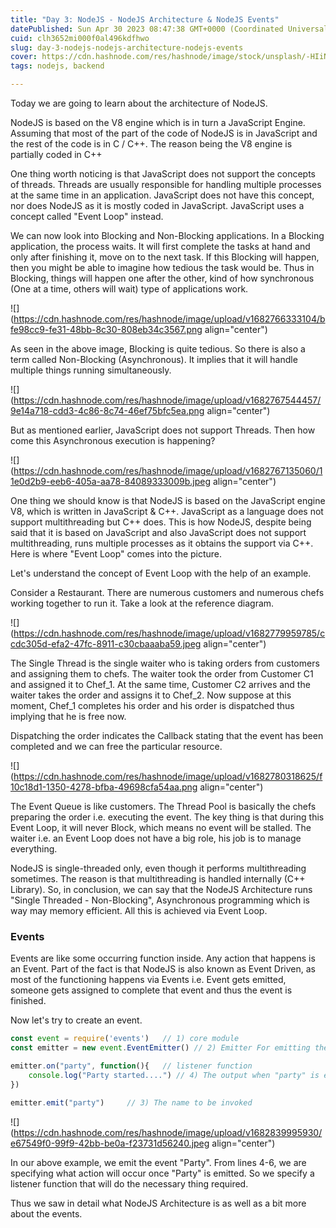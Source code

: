 ```yaml
---
title: "Day 3: NodeJS - NodeJS Architecture & NodeJS Events"
datePublished: Sun Apr 30 2023 08:47:38 GMT+0000 (Coordinated Universal Time)
cuid: clh3652mi000f0al496kdfhwo
slug: day-3-nodejs-nodejs-architecture-nodejs-events
cover: https://cdn.hashnode.com/res/hashnode/image/stock/unsplash/-HIiNFXcbtQ/upload/e688e368ca2655638c48e01b33b1eae5.jpeg
tags: nodejs, backend

---
```


Today we are going to learn about the architecture of NodeJS.

NodeJS is based on the V8 engine which is in turn a JavaScript Engine. Assuming that most of the part of the code of NodeJS is in JavaScript and the rest of the code is in C / C++. The reason being the V8 engine is partially coded in C++

One thing worth noticing is that JavaScript does not support the concepts of threads. Threads are usually responsible for handling multiple processes at the same time in an application. JavaScript does not have this concept, nor does NodeJS as it is mostly coded in JavaScript. JavaScript uses a concept called "Event Loop" instead.

We can now look into Blocking and Non-Blocking applications. In a Blocking application, the process waits. It will first complete the tasks at hand and only after finishing it, move on to the next task. If this Blocking will happen, then you might be able to imagine how tedious the task would be. Thus in Blocking, things will happen one after the other, kind of how synchronous (One at a time, others will wait) type of applications work.

![](https://cdn.hashnode.com/res/hashnode/image/upload/v1682766333104/bfe98cc9-fe31-48bb-8c30-808eb34c3567.png align="center")

As seen in the above image, Blocking is quite tedious. So there is also a term called Non-Blocking (Asynchronous). It implies that it will handle multiple things running simultaneously.

![](https://cdn.hashnode.com/res/hashnode/image/upload/v1682767544457/9e14a718-cdd3-4c86-8c74-46ef75bfc5ea.png align="center")

But as mentioned earlier, JavaScript does not support Threads. Then how come this Asynchronous execution is happening?

![](https://cdn.hashnode.com/res/hashnode/image/upload/v1682767135060/11e0d2b9-eeb6-405a-aa78-84089333009b.jpeg align="center")

One thing we should know is that NodeJS is based on the JavaScript engine V8, which is written in JavaScript & C++. JavaScript as a language does not support multithreading but C++ does. This is how NodeJS, despite being said that it is based on JavaScript and also JavaScript does not support multithreading, runs multiple processes as it obtains the support via C++. Here is where "Event Loop" comes into the picture.

Let's understand the concept of Event Loop with the help of an example.

Consider a Restaurant. There are numerous customers and numerous chefs working together to run it. Take a look at the reference diagram.

![](https://cdn.hashnode.com/res/hashnode/image/upload/v1682779959785/ccdc305d-efa2-47fc-8911-c30cbaaaba59.jpeg align="center")

The Single Thread is the single waiter who is taking orders from customers and assigning them to chefs. The waiter took the order from Customer C1 and assigned it to Chef\_1. At the same time, Customer C2 arrives and the waiter takes the order and assigns it to Chef\_2. Now suppose at this moment, Chef\_1 completes his order and his order is dispatched thus implying that he is free now.

Dispatching the order indicates the Callback stating that the event has been completed and we can free the particular resource.

![](https://cdn.hashnode.com/res/hashnode/image/upload/v1682780318625/f10c18d1-1350-4278-bfba-49698cfa54aa.png align="center")

The Event Queue is like customers. The Thread Pool is basically the chefs preparing the order i.e. executing the event. The key thing is that during this Event Loop, it will never Block, which means no event will be stalled. The waiter i.e. an Event Loop does not have a big role, his job is to manage everything.

NodeJS is single-threaded only, even though it performs multithreading sometimes. The reason is that multithreading is handled internally (C++ Library). So, in conclusion, we can say that the NodeJS Architecture runs "Single Threaded - Non-Blocking", Asynchronous programming which is way may memory efficient. All this is achieved via Event Loop.

### Events

Events are like some occurring function inside. Any action that happens is an Event. Part of the fact is that NodeJS is also known as Event Driven, as most of the functioning happens via Events i.e. Event gets emitted, someone gets assigned to complete that event and thus the event is finished.

Now let's try to create an event.

```javascript
const event = require('events')   // 1) core module
const emitter = new event.EventEmitter() // 2) Emitter For emitting the event

emitter.on("party", function(){   // listener function
    console.log("Party started....") // 4) The output when "party" is emitted
})

emitter.emit("party")     // 3) The name to be invoked
```

![](https://cdn.hashnode.com/res/hashnode/image/upload/v1682839995930/e67549f0-99f9-42bb-be0a-f23731d56240.jpeg align="center")

In our above example, we emit the event "Party". From lines 4-6, we are specifying what action will occur once "Party" is emitted. So we specify a listener function that will do the necessary thing required.

Thus we saw in detail what NodeJS Architecture is as well as a bit more about the events.